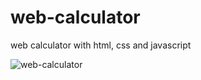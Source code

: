 # web-calculator
web calculator with html, css and javascript

![web-calculator](https://github.com/user-attachments/assets/3be7bda4-e09e-4dc8-8b76-7c11b1fd990b)
